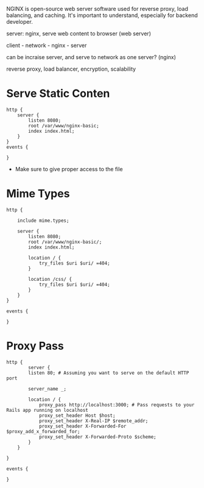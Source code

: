 NGINX is open-source web server software used for reverse proxy, load balancing, and caching. It's important to understand, especially for backend developer.

server: nginx, serve web content to browser (web server)

client - network - nginx - server

can be incraise server, and serve to network as one server? (nginx)

reverse proxy, load balancer, encryption, scalability

# Serve Static Conten

```
http {
	server {
		listen 8080;
		root /var/www/nginx-basic;
		index index.html;
	}
}
events {

}
```

- Make sure to give proper access to the file

# Mime Types

```
http {

	include mime.types;

	server {
		listen 8080;
		root /var/www/nginx-basic/;
		index index.html;

		location / {
			try_files $uri $uri/ =404;
		}

		location /css/ {
			try_files $uri $uri/ =404;
		}
	}
}

events {

}
```

# Proxy Pass

```
http {
		server {
		listen 80; # Assuming you want to serve on the default HTTP port

		server_name _;

		location / {
			proxy_pass http://localhost:3000; # Pass requests to your Rails app running on localhost
			proxy_set_header Host $host;
			proxy_set_header X-Real-IP $remote_addr;
			proxy_set_header X-Forwarded-For $proxy_add_x_forwarded_for;
			proxy_set_header X-Forwarded-Proto $scheme;
		}
	}

}

events {

}
```
